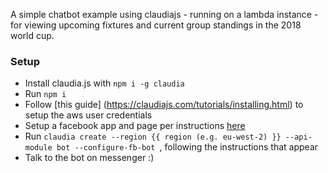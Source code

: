 A simple chatbot example using claudiajs - running on a lambda instance - for viewing upcoming fixtures and current group standings in the 2018 world cup. 

### Setup
* Install claudia.js with `npm i -g claudia`
* Run `npm i`
* Follow [this guide] (https://claudiajs.com/tutorials/installing.html) to setup the aws user credentials
* Setup a facebook app and page per instructions [here](https://developers.facebook.com/docs/messenger-platform/getting-started/quick-start)
* Run `claudia create --region {{ region (e.g. eu-west-2) }} --api-module bot --configure-fb-bot `, following the instructions that appear
* Talk to the bot on messenger :)